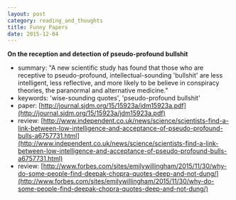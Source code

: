 ```yaml
---
layout: post
category: reading_and_thoughts
title: Funny Papers
date: 2015-12-04
---
```


**On the reception and detection of pseudo-profound bullshit**

- summary: "A new scientific study has found that those who are receptive to pseudo-profound, 
intellectual-sounding 'bullshit' are less intelligent, less reflective, and more likely to be believe in 
conspiracy theories, the paranormal and alternative medicine."
- keywords: 'wise-sounding quotes', 'pseudo-profound bullshit'
- paper: [http://journal.sjdm.org/15/15923a/jdm15923a.pdf](http://journal.sjdm.org/15/15923a/jdm15923a.pdf)
- review: [http://www.independent.co.uk/news/science/scientists-find-a-link-between-low-intelligence-and-acceptance-of-pseudo-profound-bulls-a6757731.html](http://www.independent.co.uk/news/science/scientists-find-a-link-between-low-intelligence-and-acceptance-of-pseudo-profound-bulls-a6757731.html)
- review: [http://www.forbes.com/sites/emilywillingham/2015/11/30/why-do-some-people-find-deepak-chopra-quotes-deep-and-not-dung/](http://www.forbes.com/sites/emilywillingham/2015/11/30/why-do-some-people-find-deepak-chopra-quotes-deep-and-not-dung/)